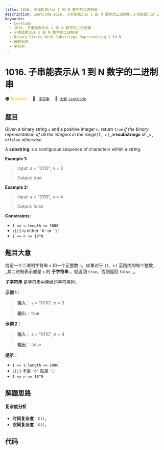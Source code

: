 ```yaml
---
title: 1016. 子串能表示从 1 到 N 数字的二进制串
description: LeetCode,1016. 子串能表示从 1 到 N 数字的二进制串,子串能表示从 1 到 N 数字的二进制串,Binary String With Substrings Representing 1 To N,解题思路,字符串
keywords:
  - LeetCode
  - 1016. 子串能表示从 1 到 N 数字的二进制串
  - 子串能表示从 1 到 N 数字的二进制串
  - Binary String With Substrings Representing 1 To N
  - 解题思路
  - 字符串
---
```


# 1016. 子串能表示从 1 到 N 数字的二进制串

🟠 <font color=#ffb800>Medium</font>&emsp; 🔖&ensp; [`字符串`](/tag/string.md)&emsp; 🔗&ensp;[`力扣`](https://leetcode.cn/problems/binary-string-with-substrings-representing-1-to-n) [`LeetCode`](https://leetcode.com/problems/binary-string-with-substrings-representing-1-to-n)

## 题目

Given a binary string `s` and a positive integer `n`, return `true` _if the
binary representation of all the integers in the range_`[1,
n]`_are**substrings** of _`s` _, or_`false` _otherwise_.

A **substring** is a contiguous sequence of characters within a string.



**Example 1:**

> Input: s = "0110", n = 3
> 
> Output: true

**Example 2:**

> Input: s = "0110", n = 4
> 
> Output: false

**Constraints:**

  * `1 <= s.length <= 1000`
  * `s[i]` is either `'0'` or `'1'`.
  * `1 <= n <= 10^9`


## 题目大意

给定一个二进制字符串 `s` 和一个正整数 `n`，如果对于 `[1, n]` 范围内的每个整数， _其二进制表示都是  `s` 的 **子字符串**
，就返回 `true`，否则返回 `false` _。

**子字符串**  是字符串中连续的字符序列。



**示例 1：**

> 
> 
> 
> 
> 
> **输入：** s = "0110", n = 3
> 
> **输出：** true
> 
> 

**示例 2：**

> 
> 
> 
> 
> 
> **输入：** s = "0110", n = 4
> 
> **输出：** false
> 
> 



**提示：**

  * `1 <= s.length <= 1000`
  * `s[i]` 不是 `'0'` 就是 `'1'`
  * `1 <= n <= 10^9`


## 解题思路

#### 复杂度分析

- **时间复杂度**：`O()`，
- **空间复杂度**：`O()`，

## 代码

```javascript

```